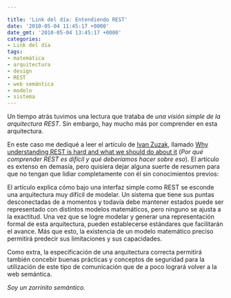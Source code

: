 ```yaml
---

title: 'Link del día: Entendiendo REST'
date: '2010-05-04 11:45:17 +0000'
date_gmt: '2010-05-04 13:45:17 +0000'
categories:
- Link del día
tags:
- matemática
- arquitectura
- design
- REST
- web semántica
- modelo
- sistema
---
```


Un tiempo atrás tuvimos una lectura que trataba de _una visión simple de la arquitectura REST_. Sin embargo, hay mucho más por comprender en esta arquitectura.

En este caso me dediqué a leer el artículo de [Ivan Zuzak](http://izuzak.wordpress.com/), llamado [Why understanding REST is hard and what we should do about it](http://izuzak.wordpress.com/2010/04/03/why-understanding-rest-is-hard-and-what-we-should-do-about-it-systematization-models-and-terminology-for-rest/) (_Por qué comprender REST es difícil y qué deberíamos hacer sobre eso_). El artículo es extenso en demasía, pero quisiera dejar alguna suerte de resumen para que no tengan que lidiar completamente con él sin conocimientos previos:

El artículo explica cómo bajo una interfaz simple como REST se esconde una arquitectura muy difícil de modelar. Un sistema que tiene sus puntas desconectadas de a momentos y todavía debe mantener estados puede ser representado con distintos modelos matemáticos, pero ninguno se ajusta a la exactitud. Una vez que se logre modelar y generar una representación formal de esta arquitectura, pueden establecerse estándares que facilitarán el avance. Más que esto, la existencia de un modelo matemático preciso permitirá predecir sus limitaciones y sus capacidades.

Como extra, la especificación de una arquitectura correcta permitirá también concebir buenas prácticas y conceptos de seguridad para la utilización de este tipo de comunicación que de a poco logrará volver a la web semántica.

_Soy un zorrinito semántico._
